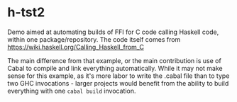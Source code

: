 # h-tst2

Demo aimed at automating builds of FFI for C code calling Haskell code, within one package/repository.
The code itself comes from <https://wiki.haskell.org/Calling_Haskell_from_C>

The main difference from that example, or the main contribution is use of Cabal to compile and link
everything automatically. While it may not make sense for this example, as it's more labor to write
the .cabal file than to type two GHC invocations - larger projects would benefit from the ability
to build everything with one `cabal build` invocation.
